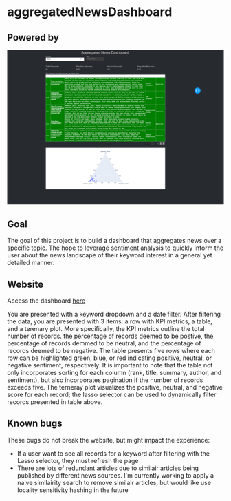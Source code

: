 # aggregatedNewsDashboard
## Powered by [</newscatcher >](https://newscatcherapi.com/)

![](dashboard.png)

## Goal
The goal of this project is to build a dashboard that aggregates news over a specific topic. The hope to leverage sentiment analysis to quickly inform the user about the news landscape of their keyword interest in a general yet detailed manner.

## Website
Access the dashboard [here](https://twitter-sentiment-dashboard-47izcfzeyq-vp.a.run.app)

You are presented with a keyword dropdown and a date filter. After filtering the data, you are presented with 3 items: a row with KPI metrics, a table, and a terenary plot. More specifically, the KPI metrics outline the total number of records.
the percentage of records deemed to be postive, the percentage of records demmed to be neutral, and the percentage of records deemed to be negative. The table presents five rows where each row can be highlighted green, blue, or red indicating 
positive, neutral, or negative sentiment, respectively. It is important to note that the table not only incorporates sorting for each column (rank, title, summary, author, and sentiment), but also incorporates pagination if the number of
records exceeds five. The terneray plot visualizes the positive, neutral, and negative score for each record; the lasso selector can be used to dynamically filter records presented in table above.

## Known bugs
These bugs do not break the website, but might impact the experience:

- If a user want to see all records for a keyword after filtering with the Lasso selector, they must refresh the page
- There are lots of redundant articles due to similair articles being published by different news sources. I'm currently working to apply a naive similairity search to remove similair articles, but would like use locality sensitivity hashing in the future
